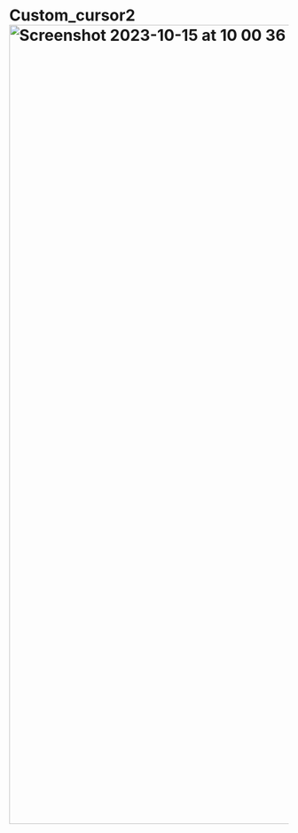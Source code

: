 # Custom_cursor2<img width="1440" alt="Screenshot 2023-10-15 at 10 00 36 PM" src="https://github.com/Rohit84435/Custom_cursor2/assets/89899254/de951ce3-2814-4952-8b75-c6ead8fd4360">
